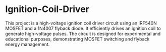 # Ignition-Coil-Driver
This project is a high-voltage ignition coil driver circuit using an IRF540N MOSFET and a 1N4007 flyback diode. It efficiently drives an ignition coil to generate high-voltage pulses. The circuit is designed for experimental and educational purposes, demonstrating MOSFET switching and flyback energy management.
